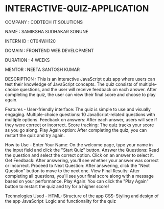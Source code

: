 # INTERACTIVE-QUIZ-APPLICATION

COMPANY : CODTECH IT SOLUTIONS

NAME : SAMIKSHA SUDHAKAR SONUNE

INTERN ID : CT04WH120

DOMAIN : FRONTEND WEB DEVELOPMENT

DURATION : 4 WEEKS

MENTOR : NEETA SANTOSH KUMAR

DESCRIPTION : This is an interactive JavaScript quiz app where users can test their knowledge of JavaScript concepts. The quiz consists of multiple-choice questions, and the user will receive feedback on each answer. After completing the quiz, the user can view their final score and choose to play again.

Features -
User-friendly interface: The quiz is simple to use and visually engaging.
Multiple-choice questions: 10 JavaScript-related questions with multiple options.
Feedback on answers: After each answer, users will see if they were correct or incorrect.
Score tracking: The quiz tracks your score as you go along.
Play Again option: After completing the quiz, you can restart the quiz and try again.

How to Use -
Enter Your Name: On the welcome page, type your name in the input field and click the "Start Quiz" button.
Answer the Questions: Read the question and select the correct option. Click on an answer to select it.
Get Feedback: After answering, you'll see whether your answer was correct or incorrect.
Proceed to Next Question: After answering, click the "Next Question" button to move to the next one.
View Final Results: After completing all questions, you'll see your final score along with a message based on your performance.
Play Again: You can click the "Play Again" button to restart the quiz and try for a higher score!

Technologies Used -
HTML: Structure of the app
CSS: Styling and design of the app
JavaScript: Logic and functionality for the quiz
